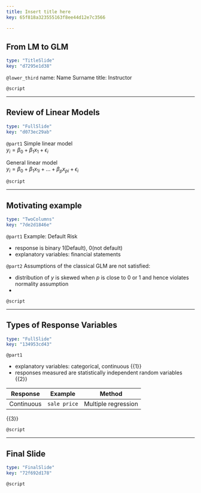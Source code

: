 ```yaml
---
title: Insert title here
key: 65f818a323555163f8ee44d12e7c3566

---
```

## From LM to GLM

```yaml
type: "TitleSlide"
key: "d7295e1d38"
```

`@lower_third`
name: Name Surname
title: Instructor


`@script`



---
## Review of Linear Models

```yaml
type: "FullSlide"
key: "d073ec29ab"
```

`@part1`
Simple linear model  
$y_i = \beta_0 + \beta_1x_1 + \epsilon_i$

General linear model  
$y_i = \beta_0 + \beta_1x_{1i} + \dots + \beta_px_{pi} + \epsilon_i$


`@script`



---
## Motivating example

```yaml
type: "TwoColumns"
key: "7de2d1846e"
```

`@part1`
Example: Default Risk
- response is binary 1(Default), 0(not default)
- explanatory variables: financial statements


`@part2`
Assumptions of the classical GLM are not satisfied:
- distribution of $y$ is skewed when $p$ is close to 0 or 1 and hence violates normality assumption
-


`@script`



---
## Types of Response Variables

```yaml
type: "FullSlide"
key: "134953cd43"
```

`@part1`
- explanatory variables: categorical, continuous {{1}}
- responses measured are statistically independent random variables {{2}}

| Response    	| Example                                     	| Method                           	|
|-------------	|:-------------------------------------------:	|:---------------------------------:|
| Continuous  	| `sale price`                                  | Multiple regression             	|
{{3}}


`@script`



---
## Final Slide

```yaml
type: "FinalSlide"
key: "72f692d178"
```

`@script`


